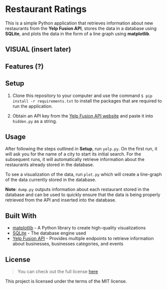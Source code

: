 # Restaurant Ratings
This is a simple Python application that retrieves information about new restaurants from the **Yelp Fusion API**, stores the data in a database using **SQLite**, and plots the data in the form of a line graph using **matplotlib**. 

## VISUAL (insert later)

## Features (?)

## Setup
1. Clone this repository to your computer and use the command `$ pip install -r requirements.txt` to install the packages that are required to run the application.

2. Obtain an API key from the [Yelp Fusion API website](https://www.yelp.com/fusion) and paste it into `hidden.py` as a string.

## Usage
After following the steps outlined in **Setup**, run `yelp.py`. 
On the first run, it will ask you for the name of a city to start its initial search. For the subsequent runs, it will automatically retrieve information about the restaurants already stored in the database. 

To see a visualization of the data, run `plot.py` which will create a line-graph of the data currently stored in the database.

**Note**: `dump.py` outputs information about each restaurant stored in the database and can be used to quickly ensure that the data is being properly retrieved from the API and inserted into the database.

## Built With
* [matplotlib](https://matplotlib.org/) - A Python library to create high-quality visualizations
* [SQLite](https://www.sqlite.org/index.html) - The database engine used
* [Yelp Fusion API](https://www.yelp.com/fusion) - Provides multiple endpoints to retrieve information about businesses, businesses categories, and events


## License
> You can check out the full license [here](https://github.com/TylerWon/restaurant-ratings/blob/master/LICENSE)

This project is licensed under the terms of the MIT license. 
